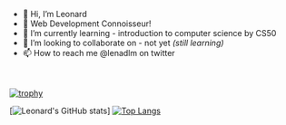 

- 👋 Hi, I’m Leonard
- 👀 Web Development Connoisseur!
- 🌱 I’m currently learning - introduction to computer science by CS50
- 💞️ I’m looking to collaborate on - not yet *(still learning)*
- 📫 How to reach me @lenadlm on twitter

<!---
lenadlm/lenadlm is a ✨ special ✨ repository because its `README.md` (this file) appears on your GitHub profile.
You can click the Preview link to take a look at your changes.
--->
<br><br>
[![trophy](https://github-profile-trophy.vercel.app/?username=lenadlm&margin-w=8)](https://github.com/ryo-ma/github-profile-trophy)<br>


[![Leonard's GitHub stats](https://github-readme-stats.vercel.app/api?username=lenadlm&show_icons=true)]
[![Top Langs](https://github-readme-stats.vercel.app/api/top-langs/?username=lenadlm&langs_count=5&layout=compact)](https://github.com/lenadlm/github-readme-stats)<br>



